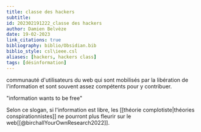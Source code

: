 ```yaml
---
title: classe des hackers
subtitle:
id: 202302191222_classe des hackers
author: Damien Belvèze
date: 19-02-2023
link_citations: true
bibliography: biblio/Obsidian.bib
biblio_style: csl\ieee.csl
aliases: [hackers, hackers class]
tags: [désinformation]
---
```


communauté d'utilisateurs du web qui sont mobilisés par la libération de l'information et sont souvent assez compétents pour y contribuer. 

"information wants to be free"

Selon ce slogan, si l'information est libre, les [[théorie complotiste|théories conspirationnistes]] ne pourront plus fleurir sur le web[[@birchallYourOwnResearch2022]]. 




